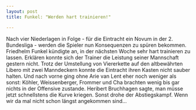 ```yaml
---
layout: post
title: Funkel: "Werden hart trainieren!"

---
```


Nach vier Niederlagen in Folge - für die Eintracht ein Novum in der 2. Bundesliga - werden die Spieler nun Konsequenzen zu spüren bekommen. Friedhelm Funkel kündigte an, in der nächsten Woche sehr hart trainieren zu lassen. Erklären konnte sich der Trainer die Leistung seiner Mannschaft gestern nicht. Trotz der Umstellung von Viererkette auf den altbewährten Libero mit zwei Manndeckern konnte die Eintracht ihren Kasten nicht sauber halten. Und nach vorne ging ohne Arie van Lent eher noch weniger als sonst: Köhler, Weissenberger, Frommer und Cha brachten wenig bis gar nichts in der Offensive zustande. Heribert Bruchhagen sagte, man müsse jetzt schnellstens die Kurve kriegen. Sonst drohe der Abstiegskampf. Wenn wir da mal nicht schon längst angekommen sind... 


